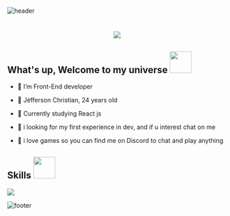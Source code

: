 
![header](https://capsule-render.vercel.app/api?type=waving&color=timeGradient&height=200&section=header&text=WELCOME&animation=fadeIn&fontSize=100&fontAlign=70)

<h1 align="center"><img src="https://user-images.githubusercontent.com/99052195/199123954-3ccee5bd-d7dc-400c-8eee-0f90e6979b4b.png"></h1>

<h2 align="left"> What's up, Welcome to my universe <img src="https://user-images.githubusercontent.com/99052195/199125301-8c606949-2add-4e48-8089-70659cd8e6e7.gif" width="50px"/></h2>

-  🌟 I’m Front-End developer

-  🌟 Jéfferson Christian, 24 years old 

-  🌟 Currently studying React js 

-  🌟 i looking for my first experience in dev, and if u interest chat on me 

-  🌟 i love games so you can find me on Discord to chat and play anything

<h2 align="left"> Skills <img src="https://user-images.githubusercontent.com/99052195/199128070-e1c0f0eb-972e-4510-9272-40cd63587d79.gif" width="50px"/></h2>
<img src="https://img.shields.io/static/v1?label=%3CWeb%3E&message=%3CHTML/CSS%3E&color=%3CCOLOR%3E%3C#cc3e90%3E">

![footer](https://capsule-render.vercel.app/api?type=rect&color=timeGradient&height=100&section=footer&text=SEE%20YA&animation=fadeIn&fontSize=90)
